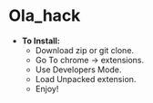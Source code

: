 Ola_hack
=========


* **To Install:**
  - Download zip or git clone.
  - Go To chrome -> extensions.
  - Use Developers Mode.
  - Load Unpacked extension.
  - Enjoy!
